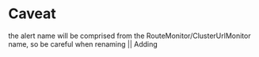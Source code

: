 # Caveat
the alert name will be comprised from the RouteMonitor/ClusterUrlMonitor name, so be careful when renaming || Adding
